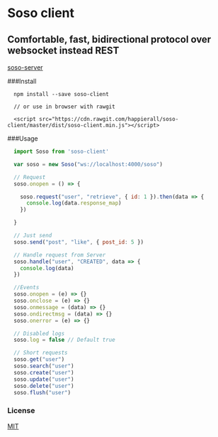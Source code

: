 # Soso client
## Comfortable, fast, bidirectional protocol over websocket instead REST

[soso-server](https://github.com/happierall/soso-server)

###Install
```
  npm install --save soso-client

  // or use in browser with rawgit

  <script src="https://cdn.rawgit.com/happierall/soso-client/master/dist/soso-client.min.js"></script>
```

###Usage
```Javascript
  import Soso from 'soso-client'

  var soso = new Soso("ws://localhost:4000/soso")

  // Request
  soso.onopen = () => {

    soso.request("user", "retrieve", { id: 1 }).then(data => {
      console.log(data.response_map)
    })

  }

  // Just send
  soso.send("post", "like", { post_id: 5 })

  // Handle request from Server
  soso.handle("user", "CREATED", data => {
    console.log(data)
  })
```

```Javascript
  //Events
  soso.onopen = (e) => {}
  soso.onclose = (e) => {}
  soso.onmessage = (data) => {}
  soso.ondirectmsg = (data) => {}
  soso.onerror = (e) => {}

```

```Javascript
  // Disabled logs
  soso.log = false // Default true
```

```Javascript
  // Short requests
  soso.get("user")
  soso.search("user")
  soso.create("user")
  soso.update("user")
  soso.delete("user")
  soso.flush("user")

```

### License
[MIT](http://opensource.org/licenses/MIT)
